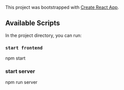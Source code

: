 This project was bootstrapped with [Create React App](https://github.com/facebook/create-react-app).

## Available Scripts

In the project directory, you can run:

### `start frontend`

npm start

### start server

npm run server
